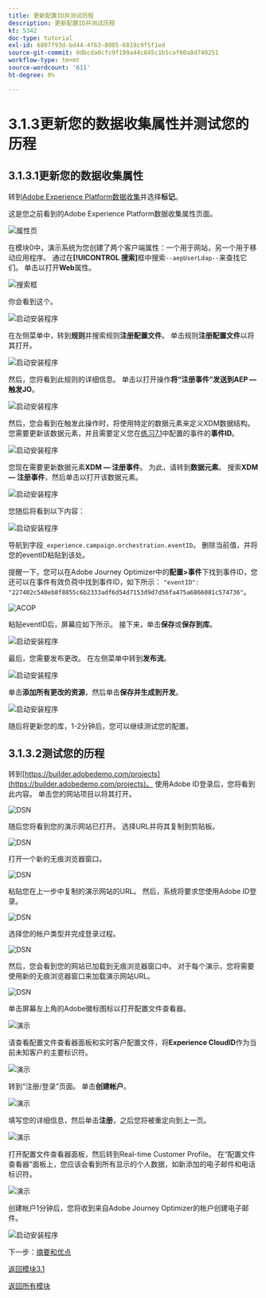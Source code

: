 ```yaml
---
title: 更新配置ID并测试历程
description: 更新配置ID并测试历程
kt: 5342
doc-type: tutorial
exl-id: 6807f93d-bd44-4f63-8005-6819c9f5f1ed
source-git-commit: 0dbcda0cfc9f199a44c845c1b5caf00a8d740251
workflow-type: tm+mt
source-wordcount: '611'
ht-degree: 0%

---
```


# 3.1.3更新您的数据收集属性并测试您的历程

## 3.1.3.1更新您的数据收集属性

转到[Adobe Experience Platform数据收集](https://experience.adobe.com/launch/)并选择&#x200B;**标记**。

这是您之前看到的Adobe Experience Platform数据收集属性页面。

![属性页](./../../../modules/datacollection/module1.1/images/launch1.png)

在模块0中，演示系统为您创建了两个客户端属性：一个用于网站，另一个用于移动应用程序。 通过在&#x200B;**[!UICONTROL 搜索]**&#x200B;框中搜索`--aepUserLdap--`来查找它们。 单击以打开&#x200B;**Web**&#x200B;属性。

![搜索框](./../../../modules/datacollection/module1.1/images/property6.png)

你会看到这个。

![启动安装程序](./images/rule1.png)

在左侧菜单中，转到&#x200B;**规则**&#x200B;并搜索规则&#x200B;**注册配置文件**。 单击规则&#x200B;**注册配置文件**&#x200B;以将其打开。

![启动安装程序](./images/rule2.png)

然后，您将看到此规则的详细信息。 单击以打开操作&#x200B;**将“注册事件”发送到AEP — 触发JO**。

![启动安装程序](./images/rule3.png)

然后，您会看到在触发此操作时，将使用特定的数据元素来定义XDM数据结构。 您需要更新该数据元素，并且需要定义您在[练习7.1](./ex1.md)中配置的事件的&#x200B;**事件ID**。

![启动安装程序](./images/rule4.png)

您现在需要更新数据元素&#x200B;**XDM — 注册事件**。 为此，请转到&#x200B;**数据元素**。 搜索&#x200B;**XDM — 注册事件**，然后单击以打开该数据元素。

![启动安装程序](./images/rule5.png)

您随后将看到以下内容：

![启动安装程序](./images/rule6.png)

导航到字段`_experience.campaign.orchestration.eventID`。 删除当前值，并将您的eventID粘贴到该处。

提醒一下，您可以在Adobe Journey Optimizer中的&#x200B;**配置>事件**&#x200B;下找到事件ID，您还可以在事件有效负荷中找到事件ID，如下所示： `"eventID": "227402c540eb8f8855c6b2333adf6d54d7153d9d7d56fa475a6866081c574736"`。

![ACOP](./images/payloadeventID.png)

粘贴eventID后，屏幕应如下所示。 接下来，单击&#x200B;**保存**&#x200B;或&#x200B;**保存到库**。

![启动安装程序](./images/rule7.png)

最后，您需要发布更改。 在左侧菜单中转到&#x200B;**发布流**。

![启动安装程序](./images/rule8.png)

单击&#x200B;**添加所有更改的资源**，然后单击&#x200B;**保存并生成到开发**。

![启动安装程序](./images/rule9.png)

随后将更新您的库，1-2分钟后，您可以继续测试您的配置。

## 3.1.3.2测试您的历程

转到[https://builder.adobedemo.com/projects](https://builder.adobedemo.com/projects)。 使用Adobe ID登录后，您将看到此内容。 单击您的网站项目以将其打开。

![DSN](./../../../modules/gettingstarted/gettingstarted/images/web8.png)

随后您将看到您的演示网站已打开。 选择URL并将其复制到剪贴板。

![DSN](./../../../modules/gettingstarted/gettingstarted/images/web3.png)

打开一个新的无痕浏览器窗口。

![DSN](./../../../modules/gettingstarted/gettingstarted/images/web4.png)

粘贴您在上一步中复制的演示网站的URL。 然后，系统将要求您使用Adobe ID登录。

![DSN](./../../../modules/gettingstarted/gettingstarted/images/web5.png)

选择您的帐户类型并完成登录过程。

![DSN](./../../../modules/gettingstarted/gettingstarted/images/web6.png)

然后，您会看到您的网站已加载到无痕浏览器窗口中。 对于每个演示，您将需要使用新的无痕浏览器窗口来加载演示网站URL。

![DSN](./../../../modules/gettingstarted/gettingstarted/images/web7.png)

单击屏幕左上角的Adobe徽标图标以打开配置文件查看器。

![演示](./../../../modules/datacollection/module1.2/images/pv1.png)

请查看配置文件查看器面板和实时客户配置文件，将&#x200B;**Experience CloudID**&#x200B;作为当前未知客户的主要标识符。

![演示](./../../../modules/datacollection/module1.2/images/pv2.png)

转到“注册/登录”页面。 单击&#x200B;**创建帐户**。

![演示](./../../../modules/datacollection/module1.2/images/pv9.png)

填写您的详细信息，然后单击&#x200B;**注册**，之后您将被重定向到上一页。

![演示](./../../../modules/datacollection/module1.2/images/pv10.png)

打开配置文件查看器面板，然后转到Real-time Customer Profile。 在“配置文件查看器”面板上，您应该会看到所有显示的个人数据，如新添加的电子邮件和电话标识符。

![演示](./../../../modules/datacollection/module1.2/images/pv11.png)

创建帐户1分钟后，您将收到来自Adobe Journey Optimizer的帐户创建电子邮件。

![启动安装程序](./images/email.png)

下一步：[摘要和优点](./summary.md)

[返回模块3.1](./journey-orchestration-create-account.md)

[返回所有模块](../../../overview.md)

